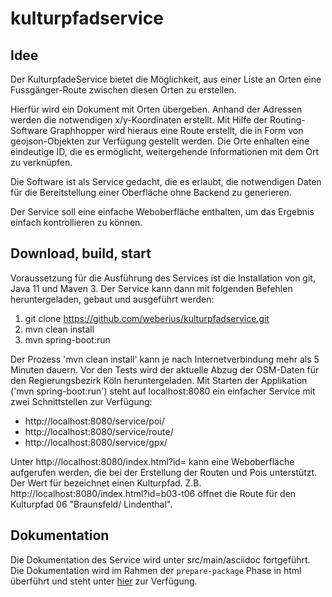 # kulturpfadservice

## Idee

Der KulturpfadeService bietet die Möglichkeit, aus einer Liste an Orten eine Fussgänger-Route zwischen diesen Orten zu erstellen.

Hierfür wird ein Dokument mit Orten übergeben. Anhand der Adressen werden die notwendigen x/y-Koordinaten erstellt. Mit Hilfe der Routing-Software Graphhopper wird hieraus eine Route erstellt, die in Form von geojson-Objekten zur Verfügung gestellt werden. Die Orte enhalten eine eindeutige ID, die es ermöglicht, weitergehende Informationen mit dem Ort zu verknüpfen. 

Die Software ist als Service gedacht, die es erlaubt, die notwendigen Daten für die Bereitstellung einer Oberfläche ohne Backend zu generieren. 

Der Service soll eine einfache Weboberfläche enthalten, um das Ergebnis einfach kontrollieren zu können.

## Download, build, start

Voraussetzung für die Ausführung des Services ist die Installation von git, Java 11 und Maven 3. Der Service kann dann mit folgenden Befehlen heruntergeladen, gebaut und ausgeführt werden:

  1. git clone https://github.com/weberius/kulturpfadservice.git
  2. mvn clean install
  3. mvn spring-boot:run

Der Prozess 'mvn clean install' kann je nach Internetverbindung mehr als 5 Minuten dauern. Vor den Tests wird der aktuelle Abzug der OSM-Daten für den Regierungsbezirk Köln heruntergeladen. Mit Starten der Applikation ('mvn spring-boot:run') steht auf localhost:8080 ein einfacher Service mit zwei Schnittstellen zur Verfügung:

* http://localhost:8080/service/poi/<id>
* http://localhost:8080/service/route/<id>
* http://localhost:8080/service/gpx/<id>

Unter http://localhost:8080/index.html?id=<id> kann eine Weboberfläche aufgerufen werden, die bei der Erstellung der Routen und Pois unterstützt. Der Wert für <id> bezeichnet einen Kulturpfad. Z.B. http://localhost:8080/index.html?id=b03-t06 öffnet die Route für den Kulturpfad 06 "Braunsfeld/ Lindenthal".

## Dokumentation

Die Dokumentation des Service wird unter src/main/asciidoc fortgeführt. 
Die Dokumentation wird im Rahmen der `prepare-package` Phase in html überführt und steht unter [hier](https://weberius.github.io/kulturpfadservice/main.html) zur Verfügung.
